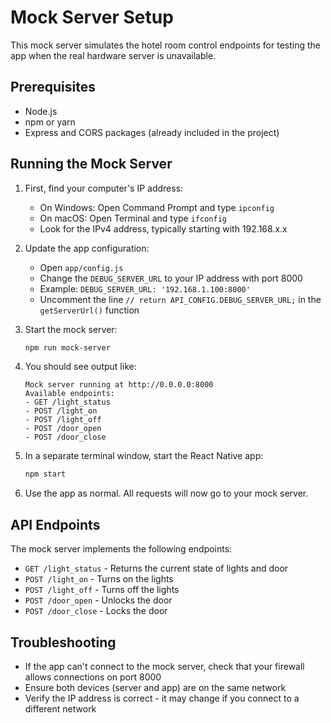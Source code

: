 # Mock Server Setup

This mock server simulates the hotel room control endpoints for testing the app when the real hardware server is unavailable.

## Prerequisites

- Node.js
- npm or yarn
- Express and CORS packages (already included in the project)

## Running the Mock Server

1. First, find your computer's IP address:
   - On Windows: Open Command Prompt and type `ipconfig`
   - On macOS: Open Terminal and type `ifconfig`
   - Look for the IPv4 address, typically starting with 192.168.x.x

2. Update the app configuration:
   - Open `app/config.js`
   - Change the `DEBUG_SERVER_URL` to your IP address with port 8000
   - Example: `DEBUG_SERVER_URL: '192.168.1.100:8000'`
   - Uncomment the line `// return API_CONFIG.DEBUG_SERVER_URL;` in the `getServerUrl()` function

3. Start the mock server:
   ```bash
   npm run mock-server
   ```

4. You should see output like:
   ```
   Mock server running at http://0.0.0.0:8000
   Available endpoints:
   - GET /light_status
   - POST /light_on
   - POST /light_off
   - POST /door_open
   - POST /door_close
   ```

5. In a separate terminal window, start the React Native app:
   ```bash
   npm start
   ```

6. Use the app as normal. All requests will now go to your mock server.

## API Endpoints

The mock server implements the following endpoints:

- `GET /light_status` - Returns the current state of lights and door
- `POST /light_on` - Turns on the lights
- `POST /light_off` - Turns off the lights
- `POST /door_open` - Unlocks the door
- `POST /door_close` - Locks the door

## Troubleshooting

- If the app can't connect to the mock server, check that your firewall allows connections on port 8000
- Ensure both devices (server and app) are on the same network
- Verify the IP address is correct - it may change if you connect to a different network 